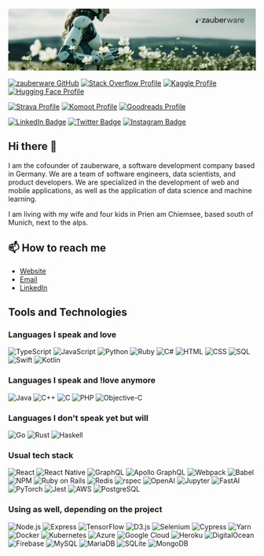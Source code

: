 [![zauberware GitHub Banner](./zw_header.png)](https://zauberware.com)

[![zauberware GitHub](https://img.shields.io/badge/GitHub-zauberware-informational?style=flat&logo=github&logoColor=white&color=4078c0)](https://github.com/zauberware)
[![Stack Overflow Profile](https://img.shields.io/badge/Stack%20Overflow-Profile-informational?style=flat&logo=stackoverflow&logoColor=white&color=F58025)](https://stackoverflow.com/users/702961/marcus-franzen)
[![Kaggle Profile](https://img.shields.io/badge/Kaggle-Profile-informational?style=flat&logo=kaggle&logoColor=white&color=20BEFF)](https://www.kaggle.com/modgod) [![Hugging Face Profile](https://img.shields.io/badge/Hugging%20Face-Profile-informational?style=flat&logo=huggingface&logoColor=white&color=EE82EE)](https://huggingface.co/marcus-franzen)

[![Strava Profile](https://img.shields.io/badge/Strava-Profile-informational?style=flat&logo=strava&logoColor=white&color=FC4C02)](https://www.strava.com/athletes/52933213) 
[![Komoot Profile](https://img.shields.io/badge/Komoot-Profile-informational?style=flat&logo=komoot&logoColor=white&color=E8B800)](https://www.komoot.de/user/650061854285)
[![Goodreads Profile](https://img.shields.io/badge/Goodreads-Profile-informational?style=flat&logo=goodreads&logoColor=white&color=3A5F9B)](https://www.goodreads.com/user/show/109006188-marcus-franzen)

[![LinkedIn Badge](https://img.shields.io/badge/LinkedIn-Profile-informational?style=flat&logo=linkedin&logoColor=white&color=0D76A8)](https://www.linkedin.com/in/marcusfranzen/)
[![Twitter Badge](https://img.shields.io/badge/Twitter-Profile-informational?style=flat&logo=twitter&logoColor=white&color=1DA1F2)](https://twitter.com/marcus_franzen)
[![Instagram Badge](https://img.shields.io/badge/Instagram-Profile-informational?style=flat&logo=instagram&logoColor=white&color=E4405F)](https://www.instagram.com/_marcus_franzen_/)

## Hi there 👋

I am the cofounder of zauberware, a software development company based in Germany. We are a team of software engineers, data scientists, and product developers. We are specialized in the development of web and mobile applications, as well as the application of data science and machine learning.

I am living with my wife and four kids in Prien am Chiemsee, based south of Munich, next to the alps.

## 📫 How to reach me

- [Website](https://zauberware.com)
- [Email](mailto:hello@zauberware.com)
- [LinkedIn](https://www.linkedin.com/in/marcusfranzen/)

## Tools and Technologies

### Languages I speak and love

![TypeScript](https://img.shields.io/badge/-TypeScript-3178C6?style=flat-square&logo=typescript&logoColor=white)
![JavaScript](https://img.shields.io/badge/-JavaScript-F7DF1E?style=flat-square&logo=javascript&logoColor=black)
![Python](https://img.shields.io/badge/-Python-3776AB?style=flat-square&logo=python&logoColor=white)
![Ruby](https://img.shields.io/badge/-Ruby-CC342D?style=flat-square&logo=ruby&logoColor=white)
![C#](https://img.shields.io/badge/-C%23-239120?style=flat-square&logo=c-sharp&logoColor=white)
![HTML](https://img.shields.io/badge/-HTML-E34F26?style=flat-square&logo=html5&logoColor=white)
![CSS](https://img.shields.io/badge/-CSS-1572B6?style=flat-square&logo=css3&logoColor=white)
![SQL](https://img.shields.io/badge/-SQL-4479A1?style=flat-square&logo=postgresql&logoColor=white)
![Swift](https://img.shields.io/badge/-Swift-FA7343?style=flat-square&logo=swift&logoColor=white)
![Kotlin](https://img.shields.io/badge/-Kotlin-0095D5?style=flat-square&logo=kotlin&logoColor=white)

### Languages I speak and !love anymore

![Java](https://img.shields.io/badge/-Java-007396?style=flat-square&logo=java&logoColor=white)
![C++](https://img.shields.io/badge/-C++-00599C?style=flat-square&logo=c%2B%2B&logoColor=white)
![C](https://img.shields.io/badge/-C-A8B9CC?style=flat-square&logo=c&logoColor=white)
![PHP](https://img.shields.io/badge/-PHP-777BB4?style=flat-square&logo=php&logoColor=white)
![Objective-C](https://img.shields.io/badge/-Objective--C-438EFF?style=flat-square&logo=apple&logoColor=white)

### Languages I don't speak yet but will

![Go](https://img.shields.io/badge/-Go-00ADD8?style=flat-square&logo=go&logoColor=white)
![Rust](https://img.shields.io/badge/-Rust-000000?style=flat-square&logo=rust&logoColor=white)
![Haskell](https://img.shields.io/badge/-Haskell-5D4F85?style=flat-square&logo=haskell&logoColor=white)

### Usual tech stack

![React](https://img.shields.io/badge/-React-61DAFB?style=flat-square&logo=react&logoColor=black)
![React Native](https://img.shields.io/badge/-React%20Native-61DAFB?style=flat-square&logo=react&logoColor=black)
![GraphQL](https://img.shields.io/badge/-GraphQL-E10098?style=flat-square&logo=graphql&logoColor=white)
![Apollo GraphQL](https://img.shields.io/badge/-Apollo%20GraphQL-311C87?style=flat-square&logo=apollo-graphql&logoColor=white)
![Webpack](https://img.shields.io/badge/-Webpack-8DD6F9?style=flat-square&logo=webpack&logoColor=black)
![Babel](https://img.shields.io/badge/-Babel-F9DC3E?style=flat-square&logo=babel&logoColor=black)
![NPM](https://img.shields.io/badge/-NPM-CB3837?style=flat-square&logo=npm&logoColor=white)
![Ruby on Rails](https://img.shields.io/badge/-Ruby%20on%20Rails-CC0000?style=flat-square&logo=ruby-on-rails&logoColor=white)
![Redis](https://img.shields.io/badge/-Redis-DC382D?style=flat-square&logo=redis&logoColor=white)
![rspec](https://img.shields.io/badge/-rspec-CC0000?style=flat-square&logo=rspec&logoColor=white)
![OpenAI](https://img.shields.io/badge/-OpenAI-000000?style=flat-square&logo=openai&logoColor=white)
![Jupyter](https://img.shields.io/badge/-Jupyter-F37626?style=flat-square&logo=jupyter&logoColor=white)
![FastAI](https://img.shields.io/badge/-FastAI-000000?style=flat-square&logo=fastai&logoColor=white)
![PyTorch](https://img.shields.io/badge/-PyTorch-EE4C2C?style=flat-square&logo=pytorch&logoColor=white)
![Jest](https://img.shields.io/badge/-Jest-C21325?style=flat-square&logo=jest&logoColor=white)
![AWS](https://img.shields.io/badge/-AWS-232F3E?style=flat-square&logo=amazon-aws&logoColor=white)
![PostgreSQL](https://img.shields.io/badge/-PostgreSQL-336791?style=flat-square&logo=postgresql&logoColor=white)

### Using as well, depending on the project

![Node.js](https://img.shields.io/badge/-Node.js-339933?style=flat-square&logo=node.js&logoColor=white)
![Express](https://img.shields.io/badge/-Express-000000?style=flat-square&logo=express&logoColor=white)
![TensorFlow](https://img.shields.io/badge/-TensorFlow-FF6F00?style=flat-square&logo=tensorflow&logoColor=white)
![D3.js](https://img.shields.io/badge/-D3.js-F9A03C?style=flat-square&logo=d3.js&logoColor=white)
![Selenium](https://img.shields.io/badge/-Selenium-43B02A?style=flat-square&logo=selenium&logoColor=white)
![Cypress](https://img.shields.io/badge/-Cypress-17202C?style=flat-square&logo=cypress&logoColor=white)
![Yarn](https://img.shields.io/badge/-Yarn-2C8EBB?style=flat-square&logo=yarn&logoColor=white)
![Docker](https://img.shields.io/badge/-Docker-2496ED?style=flat-square&logo=docker&logoColor=white)
![Kubernetes](https://img.shields.io/badge/-Kubernetes-326CE5?style=flat-square&logo=kubernetes&logoColor=white)
![Azure](https://img.shields.io/badge/-Azure-0089D6?style=flat-square&logo=microsoft-azure&logoColor=white)
![Google Cloud](https://img.shields.io/badge/-Google%20Cloud-4285F4?style=flat-square&logo=google-cloud&logoColor=white)
![Heroku](https://img.shields.io/badge/-Heroku-430098?style=flat-square&logo=heroku&logoColor=white)
![DigitalOcean](https://img.shields.io/badge/-DigitalOcean-0080FF?style=flat-square&logo=digitalocean&logoColor=white)
![Firebase](https://img.shields.io/badge/-Firebase-FFCA28?style=flat-square&logo=firebase&logoColor=black)
![MySQL](https://img.shields.io/badge/-MySQL-4479A1?style=flat-square&logo=mysql&logoColor=white)
![MariaDB](https://img.shields.io/badge/-MariaDB-003545?style=flat-square&logo=mariadb&logoColor=white)
![SQLite](https://img.shields.io/badge/-SQLite-003B57?style=flat-square&logo=sqlite&logoColor=white)
![MongoDB](https://img.shields.io/badge/-MongoDB-47A248?style=flat-square&logo=mongodb&logoColor=white)
